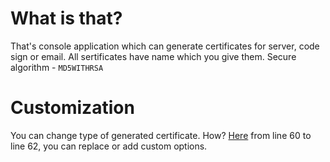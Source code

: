 # What is that?
That's console application which can generate certificates for server, code sign or email. All sertificates have name which you give them.            Secure algorithm - ```MD5WITHRSA```
# Customization
You can change type of generated certificate. How? 
[Here](https://github.com/ddoo5/CC/blob/main/Service/Creator/CreatorService.cs) from line 60 to line 62, you can replace or add custom options.
